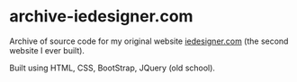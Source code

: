 # archive-iedesigner.com
Archive of source code for my original website [iedesigner.com](https://iedesigner.com/) (the second website I ever built). 

Built using HTML, CSS, BootStrap, JQuery (old school).
